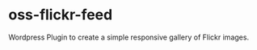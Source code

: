 oss-flickr-feed
===============

Wordpress Plugin to create a simple responsive gallery of Flickr images.
